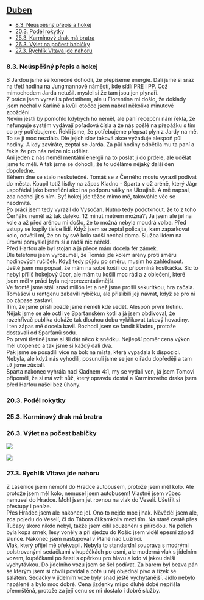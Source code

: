 ## [Duben](2022.md) <!-- omit in toc --> 

- [8.3. Neúspěšný přepis a hokej](#83-neúspěšný-přepis-a-hokej)
- [20.3. Podél rokytky](#203-podél-rokytky)
- [25.3. Karmínový drak má bratra](#253-karmínový-drak-má-bratra)
- [26.3. Výlet na počest babičky](#263-výlet-na-počest-babičky)
- [27.3. Rychlík Vltava jde nahoru](#273-rychlík-vltava-jde-nahoru)

### 8.3. Neúspěšný přepis a hokej

S Jardou jsme se konečně dohodli, že přepíšeme energie. Dali jsme si sraz na třetí hodinu na Jungmannově náměstí, kde sídlí PRE i PP. Což mimochodem Jarda netušil. myslel si že tam jsou jen plynaři.\
Z práce jsem vyrazil s předstihem, ale u Florentina mi došlo, že doklady jsem nechal v Karlíně a kvůli otočce jsem nabral několika minutové zpoždění.\
Nevím jestli by pomohlo kdybych ho neměl, ale paní recepční nám řekla, že nefunguje systém vydávají pořadová čísla a že nás pošlě na přepážku s tím co prý potřebujeme. Řekli jsme, že potřebujeme přepsat plyn z Jardy na mě. To se jí moc nezdálo. Dle jejích slov taková akce vyžaduje alespoň půl hodiny. A kdy zavíráte, zeptal se Jarda. Za půl hodiny odbětila mu ta paní a řekla že pro nás nelze nic udělat.\
Ani jeden z nás neměl mentální energii na to poslat jí do prdele, ale udělat jsme to měli. A tak jsme se dohodli, že to uděláme nějaký další den dopoledne.\
Během dne se stalo neskutečné. Tomáš se z Černého mostu vyrazil podívat do města. Koupil totiž lístky na zápas Kladno - Sparta v o2 aréně, který Jágr uspořádal jako benefiční akci na podporu války na Ukrajině. A mě napsal, zda nechci jít s ním. Byť hokej jde těžce mimo mě, takováhle věc se neodmítá.\
Po práci jsem tedy vyrazil do Vysočan. Nutno tedy podotknout, že to z toho Čerňáku neměl až tak daleko. 12 minut metrem možná?\ Já jsem ale jel na kole a až před arénou mi došlo, že to možná nebyla moudrá volba. Před vstupy se kupily tisíce lidí. Když jsem se zeptal policajta, kam zaparkovat kolo, odvětil mi, že on by své kolo radši nechal doma. Služba lidem na úrovni pomyslel jsem si a radši nic neřekl.\
Před Harfou ale byl stojan a já přece mám docela fér zámek.\
Dle telefonu jsem vyrozuměl, že Tomáš jde kolem arény proti směru hodinových ručiček. Když tedy půjdu po směru, musím ho zahlédnout. Ještě jsem mu popsal, že mám na sobě košili co připomíná kostkáčka. Sic to nebyl příliš hokejový úbor, ale mám tu košili moc rád a z oblečení, které jsem měl v práci byla nejreprezentativnější.\
Ve frontě jsme stáli snad milión let a než jsme prošli sekuritkou, hra začala. Tomášovi u rentgenu zabavili rybičku, ale přislíbili její návrat, když se pro ní po zápase zastaví.\
Tím, že jsme přišli pozdě jsme neměli kde sedět. Alespoň první třetinu. Nějak jsme se ale octli ve Sparťanském kotli a já jsem obdivoval, že rozehřívač publika dokáže tak dlouhou dobu vykřikovat takový hovadiny.\
I ten zápas mě docela bavil. Rozhodl jsem se fandit Kladnu, protože dostávali od Sparťanů sodu.\
Po první třetině jsme si šli dát něco k snědku. Nejlepší poměr cena výkon měl utopenec a tak jsme si každý dali dva.\
Pak jsme se posadili více na bok na místa, která vypadala k dispozici. Nebyla, ale když nás vyhodili, posunuli jsme se jen o řadu dopřeději a tam už jsme zůstali.\
Sparta nakonec vyhrála nad Kladnem 4:1, my se vydali ven, já jsem Tomovi připoměl, že si má vzít nůž, který opravdu dostal a Karmínového draka jsem před Harfou našel bez úhony.

### 20.3. Podél rokytky

### 25.3. Karmínový drak má bratra

### 26.3. Výlet na počest babičky

<a href="../images/2022_march/26_1.jpg" target="_blank"><img src="../images/thumbnails/2022_march/26_1.jpg"></a>

<a href="../images/2022_march/26_2.jpg" target="_blank"><img src="../images/thumbnails/2022_march/26_2.jpg"></a>

### 27.3. Rychlík Vltava jde nahoru

Z Lásenice jsem nemohl do Hradce autobusem, protože jsem měl kolo. Ale protože jsem měl kolo, nemusel jsem autobusem! Vlastně jsem vůbec nemusel do Hradce. Mohl jsem jet rovnou na vlak do Veselí. Ušetřit si přestupy i peníze.\
Přes Hradec jsem ale nakonec jel. Ono to nejde moc jinak. Něvěděl jsem ale, zda pojedu do Veselí, či do Tábora či kamkoliv mezi tím. Na staré cestě přes Tučapy skoro nikdo nebyl, takže jsem cítil souzenění s přírodou. Na polích byla kopa srnek, lesy voněly a při sjedzu do Košic jsem viděl epesní západ slunce. Nakonec jsem nastupoval v Plané nad Lužnicí.\
Vlak, který přijel mě překvapil. Nebyla to standardní souprava s modrými polstrovanými sedačkami v kupéčkách po osmi, ale moderná vlak s jídelním vozem, kupéčkami po šesti s opěrkou pro hlavu a kdo ví jakou další vychytávkou. Do jídelního vozu jsem se šel podívat. Za barem byl bezva pán se kterým jsem si chvíli povídal a poté u něj objednal pivo a řízek se salátem. Sedačky v jídelním voze byly snad ještě vychytanější. Jídlo nebylo napálené a bylo moc dobré. Cena jízdenky mi po dluhé době nepřišla přemrštěná, protože za její cenu se mi dostalo i dobré služby.
